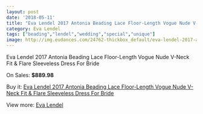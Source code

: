 ```yaml
---
layout: post
date: '2018-05-11'
title: "Eva Lendel 2017 Antonia Beading Lace Floor-Length Vogue Nude V-Neck Fit & Flare Sleeveless Dress For Bride"
category: Eva Lendel
tags: ["beading","lendel","wedding","special","unique"]
image: http://img.eudances.com/24762-thickbox_default/eva-lendel-2017-antonia-beading-lace-floor-length-vogue-nude-v-neck-fit-flare-sleeveless-dress-for-bride.jpg
---
```

Eva Lendel 2017 Antonia Beading Lace Floor-Length Vogue Nude V-Neck Fit & Flare Sleeveless Dress For Bride

On Sales: **$889.98**
<a href="https://www.eudances.com/en/eva-lendel/8222-eva-lendel-2017-antonia-beading-lace-floor-length-vogue-nude-v-neck-fit-flare-sleeveless-dress-for-bride.html"><amp-img layout="responsive" width="600" height="600" src="//img.eudances.com/24762-thickbox_default/eva-lendel-2017-antonia-beading-lace-floor-length-vogue-nude-v-neck-fit-flare-sleeveless-dress-for-bride.jpg" alt="Eva Lendel 2017 Antonia Beading Lace Floor-Length Vogue Nude V-Neck Fit & Flare Sleeveless Dress For Bride 0" /></a>
<a href="https://www.eudances.com/en/eva-lendel/8222-eva-lendel-2017-antonia-beading-lace-floor-length-vogue-nude-v-neck-fit-flare-sleeveless-dress-for-bride.html"><amp-img layout="responsive" width="600" height="600" src="//img.eudances.com/24766-thickbox_default/eva-lendel-2017-antonia-beading-lace-floor-length-vogue-nude-v-neck-fit-flare-sleeveless-dress-for-bride.jpg" alt="Eva Lendel 2017 Antonia Beading Lace Floor-Length Vogue Nude V-Neck Fit & Flare Sleeveless Dress For Bride 1" /></a>
<a href="https://www.eudances.com/en/eva-lendel/8222-eva-lendel-2017-antonia-beading-lace-floor-length-vogue-nude-v-neck-fit-flare-sleeveless-dress-for-bride.html"><amp-img layout="responsive" width="600" height="600" src="//img.eudances.com/24765-thickbox_default/eva-lendel-2017-antonia-beading-lace-floor-length-vogue-nude-v-neck-fit-flare-sleeveless-dress-for-bride.jpg" alt="Eva Lendel 2017 Antonia Beading Lace Floor-Length Vogue Nude V-Neck Fit & Flare Sleeveless Dress For Bride 2" /></a>
<a href="https://www.eudances.com/en/eva-lendel/8222-eva-lendel-2017-antonia-beading-lace-floor-length-vogue-nude-v-neck-fit-flare-sleeveless-dress-for-bride.html"><amp-img layout="responsive" width="600" height="600" src="//img.eudances.com/24764-thickbox_default/eva-lendel-2017-antonia-beading-lace-floor-length-vogue-nude-v-neck-fit-flare-sleeveless-dress-for-bride.jpg" alt="Eva Lendel 2017 Antonia Beading Lace Floor-Length Vogue Nude V-Neck Fit & Flare Sleeveless Dress For Bride 3" /></a>
<a href="https://www.eudances.com/en/eva-lendel/8222-eva-lendel-2017-antonia-beading-lace-floor-length-vogue-nude-v-neck-fit-flare-sleeveless-dress-for-bride.html"><amp-img layout="responsive" width="600" height="600" src="//img.eudances.com/24763-thickbox_default/eva-lendel-2017-antonia-beading-lace-floor-length-vogue-nude-v-neck-fit-flare-sleeveless-dress-for-bride.jpg" alt="Eva Lendel 2017 Antonia Beading Lace Floor-Length Vogue Nude V-Neck Fit & Flare Sleeveless Dress For Bride 4" /></a>

Buy it: [Eva Lendel 2017 Antonia Beading Lace Floor-Length Vogue Nude V-Neck Fit & Flare Sleeveless Dress For Bride](https://www.eudances.com/en/eva-lendel/8222-eva-lendel-2017-antonia-beading-lace-floor-length-vogue-nude-v-neck-fit-flare-sleeveless-dress-for-bride.html "Eva Lendel 2017 Antonia Beading Lace Floor-Length Vogue Nude V-Neck Fit & Flare Sleeveless Dress For Bride")

View more: [Eva Lendel](https://www.eudances.com/en/125-eva-lendel "Eva Lendel")